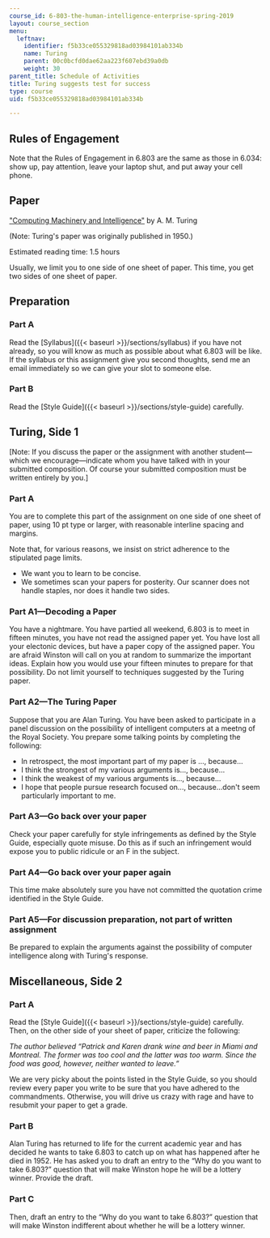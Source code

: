 ```yaml
---
course_id: 6-803-the-human-intelligence-enterprise-spring-2019
layout: course_section
menu:
  leftnav:
    identifier: f5b33ce055329818ad03984101ab334b
    name: Turing
    parent: 00c0bcfd0dae62aa223f607ebd39a0db
    weight: 30
parent_title: Schedule of Activities
title: Turing suggests test for success
type: course
uid: f5b33ce055329818ad03984101ab334b

---
```


Rules of Engagement
-------------------

Note that the Rules of Engagement in 6.803 are the same as those in 6.034: show up, pay attention, leave your laptop shut, and put away your cell phone.

Paper
-----

["Computing Machinery and Intelligence"](https://academic.oup.com/mind/article/LIX/236/433/986238) by A. M. Turing

(Note: Turing's paper was originally published in 1950.)

Estimated reading time: 1.5 hours

Usually, we limit you to one side of one sheet of paper. This time, you get two sides of one sheet of paper.

Preparation
-----------

### Part A

Read the [Syllabus]({{< baseurl >}}/sections/syllabus) if you have not already, so you will know as much as possible about what 6.803 will be like. If the syllabus or this assignment give you second thoughts, send me an email immediately so we can give your slot to someone else.

### Part B

Read the [Style Guide]({{< baseurl >}}/sections/style-guide) carefully.

Turing, Side 1
--------------

\[Note: If you discuss the paper or the assignment with another student—which we encourage—indicate whom you have talked with in your submitted composition. Of course your submitted composition must be written entirely by you.\]

### Part A

You are to complete this part of the assignment on one side of one sheet of paper, using 10 pt type or larger, with reasonable interline spacing and margins.

Note that, for various reasons, we insist on strict adherence to the stipulated page limits.

*   We want you to learn to be concise.
*   We sometimes scan your papers for posterity. Our scanner does not handle staples, nor does it handle two sides.

### Part A1—Decoding a Paper

You have a nightmare. You have partied all weekend, 6.803 is to meet in fifteen minutes, you have not read the assigned paper yet. You have lost all your electonic devices, but have a paper copy of the assigned paper. You are afraid Winston will call on you at random to summarize the important ideas. Explain how you would use your fifteen minutes to prepare for that possibility. Do not limit yourself to techniques suggested by the Turing paper.

### Part A2—The Turing Paper

Suppose that you are Alan Turing. You have been asked to participate in a panel discussion on the possibility of intelligent computers at a meetng of the Royal Society. You prepare some talking points by completing the following:

*   In retrospect, the most important part of my paper is ..., because...
*   I think the strongest of my various arguments is..., because...
*   I think the weakest of my various arguments is..., because...
*   I hope that people pursue research focused on..., because...don't seem particularly important to me.

### Part A3—Go back over your paper

Check your paper carefully for style infringements as defined by the Style Guide, especially quote misuse. Do this as if such an infringement would expose you to public ridicule or an F in the subject.

### Part A4—Go back over your paper again

This time make absolutely sure you have not committed the quotation crime identified in the Style Guide.

### Part A5—For discussion preparation, not part of written assignment

Be prepared to explain the arguments against the possibility of computer intelligence along with Turing's response.

Miscellaneous, Side 2
---------------------

### Part A

Read the [Style Guide]({{< baseurl >}}/sections/style-guide) carefully. Then, on the other side of your sheet of paper, criticize the following:

_The author believed “Patrick and Karen drank wine and beer in Miami and Montreal. The former was too cool and the latter was too warm. Since the food was good, however, neither wanted to leave.”_

We are very picky about the points listed in the Style Guide, so you should review every paper you write to be sure that you have adhered to the commandments. Otherwise, you will drive us crazy with rage and have to resubmit your paper to get a grade.

### Part B

Alan Turing has returned to life for the current academic year and has decided he wants to take 6.803 to catch up on what has happened after he died in 1952. He has asked you to draft an entry to the “Why do you want to take 6.803?” question that will make Winston hope he will be a lottery winner. Provide the draft.

### Part C

Then, draft an entry to the “Why do you want to take 6.803?” question that will make Winston indifferent about whether he will be a lottery winner.